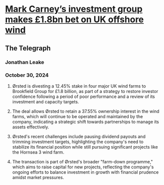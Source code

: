 # [Mark Carney’s investment group makes £1.8bn bet on UK offshore wind](https://advance.lexis.com/api/document?collection=news&id=urn:contentItem:6D9F-SF21-JBNF-W37D-00000-00&context=1519360)
## The Telegraph
### Jonathan Leake
### October 30, 2024

1. Ørsted is divesting a 12.45% stake in four major UK wind farms to Brookfield Group for £1.8 billion, as part of a strategy to restore investor confidence following a period of poor performance and a review of its investment and capacity targets.

2. The deal allows Ørsted to retain a 37.55% ownership interest in the wind farms, which will continue to be operated and maintained by the company, indicating a strategic shift towards partnerships to manage its assets effectively.

3. Ørsted's recent challenges include pausing dividend payouts and trimming investment targets, highlighting the company's need to stabilize its financial position while still pursuing significant projects like the Hornsea 3 wind farm.

4. The transaction is part of Ørsted's broader "farm-down programme," which aims to raise capital for new projects, reflecting the company's ongoing efforts to balance investment in growth with financial prudence amidst market pressures.